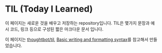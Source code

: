 # TIL (Today I Learned)
이 페이지는 새로운 것을 배우고 저장하는 repository입니다. TIL은 몇가지 문장과 예시 코드, 링크 등으로 구성된 짧은 마크다운 문서 입니다.

이 페이지는 [thoughtbot/til](https://github.com/thoughtbot/til), [Basic writing and formatting syntax](https://help.github.com/articles/basic-writing-and-formatting-syntax/)를 참고해서 만들었습니다.
